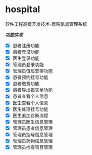# hospital
软件工程高级开发技术-医院信息管理系统

***功能实现***    
- [x] 患者注册功能
- [x] 患者登录功能
- [x] 医生登录功能
- [x] 管理员登录功能
- [x] 管理员值班安排功能
- [x] 患者预约挂号功能
- [x] 患者缴费功能
- [x] 患者导出报告单功能
- [x] 患者查看个人信息
- [x] 医生查看个人信息
- [x] 医生处理挂号功能
- [x] 医生追加诊断流程
- [x] 管理员医生信息管理
- [x] 管理员患者信息管理
- [x] 管理员挂号信息管理
- [x] 管理员药物信息管理
- [x] 管理员检查项目管理
